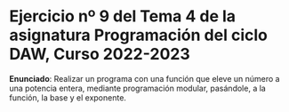 # Ejercicio nº 9 del Tema 4 de la asignatura Programación del ciclo DAW, Curso 2022-2023
**Enunciado**: Realizar un programa con una función que eleve un número a una potencia entera, mediante programación modular, pasándole, a la función, la base y el exponente.
